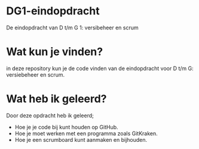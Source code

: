 # DG1-eindopdracht
 De eindopdracht van D t/m G 1: versibeheer en scrum

# Wat kun je vinden?
 in deze repository kun je de code vinden van de eindopdracht voor D t/m G: versiebeheer en scrum.
 
# Wat heb ik geleerd? 
 Door deze opdracht heb ik geleerd;
* Hoe je je code bij kunt houden op GitHub.
* Hoe je moet werken met een programma zoals GitKraken.
* Hoe je een scrumboard kunt aanmaken en bijhouden.
